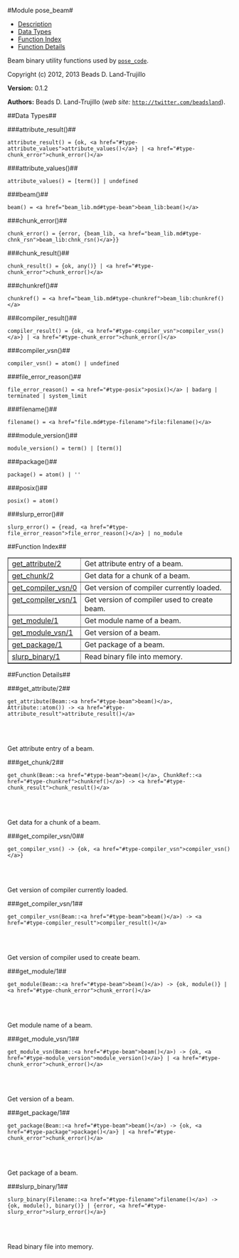 

#Module pose_beam#
* [Description](#description)
* [Data Types](#types)
* [Function Index](#index)
* [Function Details](#functions)


Beam binary utility functions used by [`pose_code`](pose_code.md).

Copyright (c) 2012, 2013 Beads D. Land-Trujillo

__Version:__ 0.1.2

__Authors:__ Beads D. Land-Trujillo (_web site:_ [`http://twitter.com/beadsland`](http://twitter.com/beadsland)).
<a name="types"></a>

##Data Types##




###<a name="type-attribute_result">attribute_result()</a>##



	attribute_result() = {ok, <a href="#type-attribute_values">attribute_values()</a>} | <a href="#type-chunk_error">chunk_error()</a>



###<a name="type-attribute_values">attribute_values()</a>##



	attribute_values() = [term()] | undefined



###<a name="type-beam">beam()</a>##



	beam() = <a href="beam_lib.md#type-beam">beam_lib:beam()</a>



###<a name="type-chunk_error">chunk_error()</a>##



	chunk_error() = {error, {beam_lib, <a href="beam_lib.md#type-chnk_rsn">beam_lib:chnk_rsn()</a>}}



###<a name="type-chunk_result">chunk_result()</a>##



	chunk_result() = {ok, any()} | <a href="#type-chunk_error">chunk_error()</a>



###<a name="type-chunkref">chunkref()</a>##



	chunkref() = <a href="beam_lib.md#type-chunkref">beam_lib:chunkref()</a>



###<a name="type-compiler_result">compiler_result()</a>##



	compiler_result() = {ok, <a href="#type-compiler_vsn">compiler_vsn()</a>} | <a href="#type-chunk_error">chunk_error()</a>



###<a name="type-compiler_vsn">compiler_vsn()</a>##



	compiler_vsn() = atom() | undefined



###<a name="type-file_error_reason">file_error_reason()</a>##



	file_error_reason() = <a href="#type-posix">posix()</a> | badarg | terminated | system_limit



###<a name="type-filename">filename()</a>##



	filename() = <a href="file.md#type-filename">file:filename()</a>



###<a name="type-module_version">module_version()</a>##



	module_version() = term() | [term()]



###<a name="type-package">package()</a>##



	package() = atom() | ''



###<a name="type-posix">posix()</a>##



	posix() = atom()



###<a name="type-slurp_error">slurp_error()</a>##



	slurp_error() = {read, <a href="#type-file_error_reason">file_error_reason()</a>} | no_module
<a name="index"></a>

##Function Index##


<table width="100%" border="1" cellspacing="0" cellpadding="2" summary="function index"><tr><td valign="top"><a href="#get_attribute-2">get_attribute/2</a></td><td>Get attribute entry of a beam.</td></tr><tr><td valign="top"><a href="#get_chunk-2">get_chunk/2</a></td><td>Get data for a chunk of a beam.</td></tr><tr><td valign="top"><a href="#get_compiler_vsn-0">get_compiler_vsn/0</a></td><td>Get version of compiler currently loaded.</td></tr><tr><td valign="top"><a href="#get_compiler_vsn-1">get_compiler_vsn/1</a></td><td>Get version of compiler used to create beam.</td></tr><tr><td valign="top"><a href="#get_module-1">get_module/1</a></td><td>Get module name of a beam.</td></tr><tr><td valign="top"><a href="#get_module_vsn-1">get_module_vsn/1</a></td><td>Get version of a beam.</td></tr><tr><td valign="top"><a href="#get_package-1">get_package/1</a></td><td>Get package of a beam.</td></tr><tr><td valign="top"><a href="#slurp_binary-1">slurp_binary/1</a></td><td>Read binary file into memory.</td></tr></table>


<a name="functions"></a>

##Function Details##

<a name="get_attribute-2"></a>

###get_attribute/2##


	get_attribute(Beam::<a href="#type-beam">beam()</a>, Attribute::atom()) -> <a href="#type-attribute_result">attribute_result()</a>
<br></br>


Get attribute entry of a beam.<a name="get_chunk-2"></a>

###get_chunk/2##


	get_chunk(Beam::<a href="#type-beam">beam()</a>, ChunkRef::<a href="#type-chunkref">chunkref()</a>) -> <a href="#type-chunk_result">chunk_result()</a>
<br></br>


Get data for a chunk of a beam.<a name="get_compiler_vsn-0"></a>

###get_compiler_vsn/0##


	get_compiler_vsn() -> {ok, <a href="#type-compiler_vsn">compiler_vsn()</a>}
<br></br>


Get version of compiler currently loaded.<a name="get_compiler_vsn-1"></a>

###get_compiler_vsn/1##


	get_compiler_vsn(Beam::<a href="#type-beam">beam()</a>) -> <a href="#type-compiler_result">compiler_result()</a>
<br></br>


Get version of compiler used to create beam.<a name="get_module-1"></a>

###get_module/1##


	get_module(Beam::<a href="#type-beam">beam()</a>) -> {ok, module()} | <a href="#type-chunk_error">chunk_error()</a>
<br></br>


Get module name of a beam.<a name="get_module_vsn-1"></a>

###get_module_vsn/1##


	get_module_vsn(Beam::<a href="#type-beam">beam()</a>) -> {ok, <a href="#type-module_version">module_version()</a>} | <a href="#type-chunk_error">chunk_error()</a>
<br></br>


Get version of a beam.<a name="get_package-1"></a>

###get_package/1##


	get_package(Beam::<a href="#type-beam">beam()</a>) -> {ok, <a href="#type-package">package()</a>} | <a href="#type-chunk_error">chunk_error()</a>
<br></br>


Get package of a beam.<a name="slurp_binary-1"></a>

###slurp_binary/1##


	slurp_binary(Filename::<a href="#type-filename">filename()</a>) -> {ok, module(), binary()} | {error, <a href="#type-slurp_error">slurp_error()</a>}
<br></br>


Read binary file into memory.